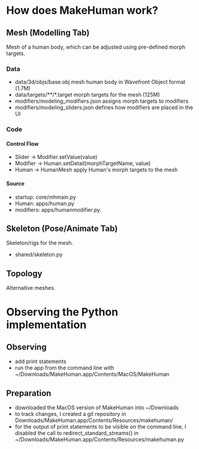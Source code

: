 
# How does MakeHuman work?

## Mesh (Modelling Tab)

Mesh of a human body, which can be adjusted using pre-defined morph targets.

### Data

* data/3d/objs/base.obj mesh human body in Wavefront Object format (1.7M)
* data/targets/**/*.target morph targets for the mesh (125M)
* modifiers/modeling_modifiers.json
  assigns morph targets to modifiers
* modifiers/modeling_sliders.json 
  defines how modifiers are placed in the UI

### Code

#### Control Flow

* Slider -> Modifier.setValue(value)
* Modifier -> Human.setDetail(morphTargetName, value)
* Human -> HumanMesh apply Human's morph targets to the mesh

#### Source

* startup: core/mhmain.py
* Human: apps/human.py
* modifiers: apps/humanmodifier.py.

## Skeleton (Pose/Animate Tab)

Skeleton/rigs for the mesh.

* shared/skeleton.py

## Topology

Alternative meshes.
# Observing the Python implementation

## Observing

* add print statements
* run the app from the command line with
  ~/Downloads/MakeHuman.app/Contents/MacOS/MakeHuman

## Preparation

* downloaded the MacOS version of MakeHuman into ~/Downloads
* to track changes, I created a git repository in
  Downloads/MakeHuman.app/Contents/Resources/makehuman/
* for the output of print statements to be visible on the command line,
  I disabled the call to redirect_standard_streams() in
  ~/Downloads/MakeHuman.app/Contents/Resources/makehuman.py

